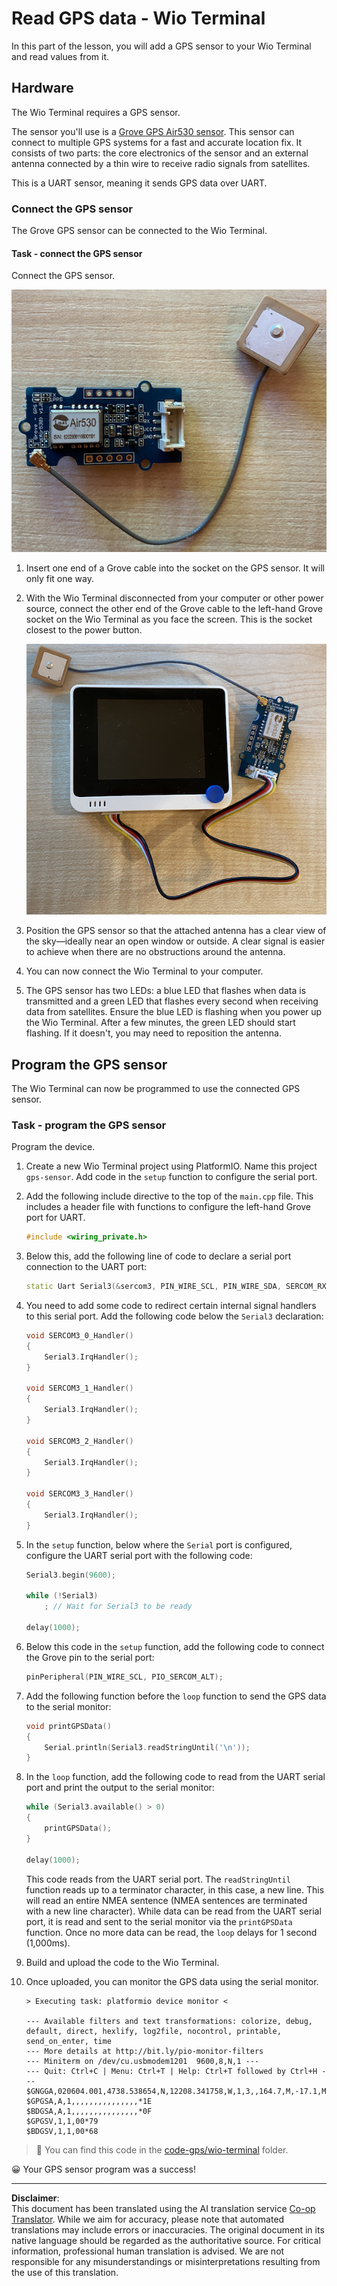 <!--
CO_OP_TRANSLATOR_METADATA:
{
  "original_hash": "da6ae0a795cf06be33d23ca5b8493fc8",
  "translation_date": "2025-08-28T19:37:58+00:00",
  "source_file": "3-transport/lessons/1-location-tracking/wio-terminal-gps-sensor.md",
  "language_code": "en"
}
-->
# Read GPS data - Wio Terminal

In this part of the lesson, you will add a GPS sensor to your Wio Terminal and read values from it.

## Hardware

The Wio Terminal requires a GPS sensor.

The sensor you'll use is a [Grove GPS Air530 sensor](https://www.seeedstudio.com/Grove-GPS-Air530-p-4584.html). This sensor can connect to multiple GPS systems for a fast and accurate location fix. It consists of two parts: the core electronics of the sensor and an external antenna connected by a thin wire to receive radio signals from satellites.

This is a UART sensor, meaning it sends GPS data over UART.

### Connect the GPS sensor

The Grove GPS sensor can be connected to the Wio Terminal.

#### Task - connect the GPS sensor

Connect the GPS sensor.

![A grove GPS sensor](../../../../../translated_images/grove-gps-sensor.247943bf69b03f0d1820ef6ed10c587f9b650e8db55b936851c92412180bd3e2.en.png)

1. Insert one end of a Grove cable into the socket on the GPS sensor. It will only fit one way.

1. With the Wio Terminal disconnected from your computer or other power source, connect the other end of the Grove cable to the left-hand Grove socket on the Wio Terminal as you face the screen. This is the socket closest to the power button.

    ![The grove GPS sensor connected to the left hand socket](../../../../../translated_images/wio-gps-sensor.19fd52b81ce58095d5deb3d4e5a1fdd88818d76569b00b1f0d740c92dc986525.en.png)

1. Position the GPS sensor so that the attached antenna has a clear view of the sky—ideally near an open window or outside. A clear signal is easier to achieve when there are no obstructions around the antenna.

1. You can now connect the Wio Terminal to your computer.

1. The GPS sensor has two LEDs: a blue LED that flashes when data is transmitted and a green LED that flashes every second when receiving data from satellites. Ensure the blue LED is flashing when you power up the Wio Terminal. After a few minutes, the green LED should start flashing. If it doesn't, you may need to reposition the antenna.

## Program the GPS sensor

The Wio Terminal can now be programmed to use the connected GPS sensor.

### Task - program the GPS sensor

Program the device.

1. Create a new Wio Terminal project using PlatformIO. Name this project `gps-sensor`. Add code in the `setup` function to configure the serial port.

1. Add the following include directive to the top of the `main.cpp` file. This includes a header file with functions to configure the left-hand Grove port for UART.

    ```cpp
    #include <wiring_private.h>
    ```

1. Below this, add the following line of code to declare a serial port connection to the UART port:

    ```cpp
    static Uart Serial3(&sercom3, PIN_WIRE_SCL, PIN_WIRE_SDA, SERCOM_RX_PAD_1, UART_TX_PAD_0);
    ```

1. You need to add some code to redirect certain internal signal handlers to this serial port. Add the following code below the `Serial3` declaration:

    ```cpp
    void SERCOM3_0_Handler()
    {
        Serial3.IrqHandler();
    }
    
    void SERCOM3_1_Handler()
    {
        Serial3.IrqHandler();
    }
    
    void SERCOM3_2_Handler()
    {
        Serial3.IrqHandler();
    }
    
    void SERCOM3_3_Handler()
    {
        Serial3.IrqHandler();
    }
    ```

1. In the `setup` function, below where the `Serial` port is configured, configure the UART serial port with the following code:

    ```cpp
    Serial3.begin(9600);

    while (!Serial3)
        ; // Wait for Serial3 to be ready

    delay(1000);
    ```

1. Below this code in the `setup` function, add the following code to connect the Grove pin to the serial port:

    ```cpp
    pinPeripheral(PIN_WIRE_SCL, PIO_SERCOM_ALT);
    ```

1. Add the following function before the `loop` function to send the GPS data to the serial monitor:

    ```cpp
    void printGPSData()
    {
        Serial.println(Serial3.readStringUntil('\n'));
    }
    ```

1. In the `loop` function, add the following code to read from the UART serial port and print the output to the serial monitor:

    ```cpp
    while (Serial3.available() > 0)
    {
        printGPSData();
    }
    
    delay(1000);
    ```

    This code reads from the UART serial port. The `readStringUntil` function reads up to a terminator character, in this case, a new line. This will read an entire NMEA sentence (NMEA sentences are terminated with a new line character). While data can be read from the UART serial port, it is read and sent to the serial monitor via the `printGPSData` function. Once no more data can be read, the `loop` delays for 1 second (1,000ms).

1. Build and upload the code to the Wio Terminal.

1. Once uploaded, you can monitor the GPS data using the serial monitor.

    ```output
    > Executing task: platformio device monitor <
    
    --- Available filters and text transformations: colorize, debug, default, direct, hexlify, log2file, nocontrol, printable, send_on_enter, time
    --- More details at http://bit.ly/pio-monitor-filters
    --- Miniterm on /dev/cu.usbmodem1201  9600,8,N,1 ---
    --- Quit: Ctrl+C | Menu: Ctrl+T | Help: Ctrl+T followed by Ctrl+H ---
    $GNGGA,020604.001,4738.538654,N,12208.341758,W,1,3,,164.7,M,-17.1,M,,*67
    $GPGSA,A,1,,,,,,,,,,,,,,,*1E
    $BDGSA,A,1,,,,,,,,,,,,,,,*0F
    $GPGSV,1,1,00*79
    $BDGSV,1,1,00*68
    ```

> 💁 You can find this code in the [code-gps/wio-terminal](../../../../../3-transport/lessons/1-location-tracking/code-gps/wio-terminal) folder.

😀 Your GPS sensor program was a success!

---

**Disclaimer**:  
This document has been translated using the AI translation service [Co-op Translator](https://github.com/Azure/co-op-translator). While we aim for accuracy, please note that automated translations may include errors or inaccuracies. The original document in its native language should be regarded as the authoritative source. For critical information, professional human translation is advised. We are not responsible for any misunderstandings or misinterpretations resulting from the use of this translation.